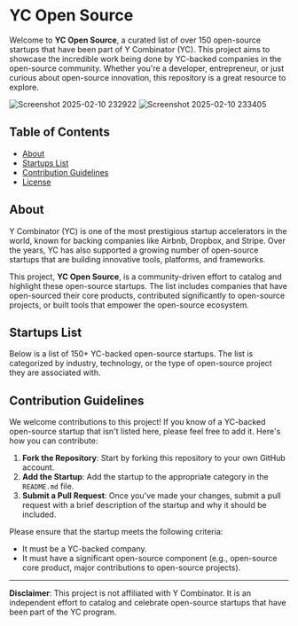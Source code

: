 # YC Open Source

Welcome to **YC Open Source**, a curated list of over 150 open-source startups that have been part of Y Combinator (YC). This project aims to showcase the incredible work being done by YC-backed companies in the open-source community. Whether you're a developer, entrepreneur, or just curious about open-source innovation, this repository is a great resource to explore.

![Screenshot 2025-02-10 232922](https://github.com/user-attachments/assets/8fdc7684-d1ed-45aa-8b20-676c2af6febd)
![Screenshot 2025-02-10 233405](https://github.com/user-attachments/assets/badf9fa6-af5d-4168-8cc4-b58907db7ce5)

## Table of Contents

- [About](#about)
- [Startups List](#startups-list)
- [Contribution Guidelines](#contribution-guidelines)
- [License](#license)

## About

Y Combinator (YC) is one of the most prestigious startup accelerators in the world, known for backing companies like Airbnb, Dropbox, and Stripe. Over the years, YC has also supported a growing number of open-source startups that are building innovative tools, platforms, and frameworks.

This project, **YC Open Source**, is a community-driven effort to catalog and highlight these open-source startups. The list includes companies that have open-sourced their core products, contributed significantly to open-source projects, or built tools that empower the open-source ecosystem.

## Startups List

Below is a list of 150+ YC-backed open-source startups. The list is categorized by industry, technology, or the type of open-source project they are associated with.

## Contribution Guidelines

We welcome contributions to this project! If you know of a YC-backed open-source startup that isn't listed here, please feel free to add it. Here's how you can contribute:

1. **Fork the Repository**: Start by forking this repository to your own GitHub account.
2. **Add the Startup**: Add the startup to the appropriate category in the `README.md` file.
3. **Submit a Pull Request**: Once you've made your changes, submit a pull request with a brief description of the startup and why it should be included.

Please ensure that the startup meets the following criteria:

- It must be a YC-backed company.
- It must have a significant open-source component (e.g., open-source core product, major contributions to open-source projects).

---

**Disclaimer**: This project is not affiliated with Y Combinator. It is an independent effort to catalog and celebrate open-source startups that have been part of the YC program.
